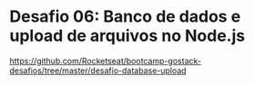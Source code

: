 # Desafio 06: Banco de dados e upload de arquivos no Node.js

https://github.com/Rocketseat/bootcamp-gostack-desafios/tree/master/desafio-database-upload
